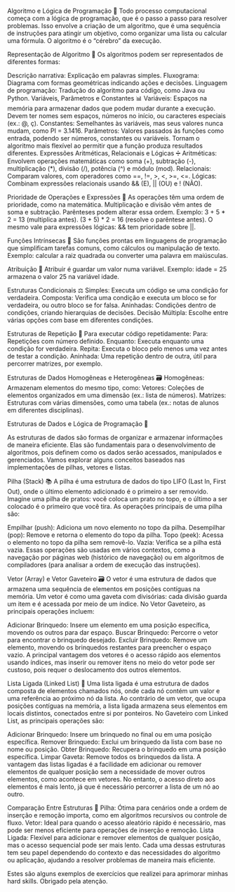 Algoritmo e Lógica de Programação 🚀
Todo processo computacional começa com a lógica de programação, que é o passo a passo para resolver problemas. Isso envolve a criação de um algoritmo, que é uma sequência de instruções para atingir um objetivo, como organizar uma lista ou calcular uma fórmula. O algoritmo é o “cérebro” da execução.

Representação de Algoritmo 🧠
Os algoritmos podem ser representados de diferentes formas:

Descrição narrativa: Explicação em palavras simples.
Fluxograma: Diagrama com formas geométricas indicando ações e decisões.
Linguagem de programação: Tradução do algoritmo para código, como Java ou Python.
Variáveis, Parâmetros e Constantes 📊
Variáveis: Espaços na memória para armazenar dados que podem mudar durante a execução. Devem ter nomes sem espaços, números no início, ou caracteres especiais (ex.: @, ç).
Constantes: Semelhantes às variáveis, mas seus valores nunca mudam, como PI = 3.1416.
Parâmetros: Valores passados às funções como entrada, podendo ser números, constantes ou variáveis. Tornam o algoritmo mais flexível ao permitir que a função produza resultados diferentes.
Expressões Aritméticas, Relacionais e Lógicas ➗
Aritméticas: Envolvem operações matemáticas como soma (+), subtração (-), multiplicação (*), divisão (/), potência (^) e módulo (mod).
Relacionais: Comparam valores, com operadores como ==, !=, >, <, >=, <=.
Lógicas: Combinam expressões relacionais usando && (E), || (OU) e ! (NÃO).

Prioridade de Operações e Expressões 🧮
As operações têm uma ordem de prioridade, como na matemática. Multiplicação e divisão vêm antes de soma e subtração. Parênteses podem alterar essa ordem. Exemplo:
3 + 5 * 2 = 13 (multiplica antes).
(3 + 5) * 2 = 16 (resolve o parêntese antes).
O mesmo vale para expressões lógicas: && tem prioridade sobre ||.

Funções Intrínsecas 🔧
São funções prontas em linguagens de programação que simplificam tarefas comuns, como cálculos ou manipulação de texto. Exemplo: calcular a raiz quadrada ou converter uma palavra em maiúsculas.

Atribuição 🎯
Atribuir é guardar um valor numa variável. Exemplo: idade = 25 armazena o valor 25 na variável idade.

Estruturas Condicionais ⚖️
Simples: Executa um código se uma condição for verdadeira.
Composta: Verifica uma condição e executa um bloco se for verdadeira, ou outro bloco se for falsa.
Aninhadas: Condições dentro de condições, criando hierarquias de decisões.
Decisão Múltipla: Escolhe entre várias opções com base em diferentes condições.

Estruturas de Repetição 🔄
Para executar código repetidamente:
Para: Repetições com número definido.
Enquanto: Executa enquanto uma condição for verdadeira.
Repita: Executa o bloco pelo menos uma vez antes de testar a condição.
Aninhada: Uma repetição dentro de outra, útil para percorrer matrizes, por exemplo.

Estruturas de Dados Homogêneas e Heterogêneas 🗃️
Homogêneas: Armazenam elementos do mesmo tipo, como:
Vetores: Coleções de elementos organizados em uma dimensão (ex.: lista de números).
Matrizes: Estruturas com várias dimensões, como uma tabela (ex.: notas de alunos em diferentes disciplinas).

Estruturas de Dados e Lógica de Programação 🧩

As estruturas de dados são formas de organizar e armazenar informações de maneira eficiente. Elas são fundamentais para o desenvolvimento de algoritmos, pois definem como os dados serão acessados, manipulados e gerenciados. Vamos explorar alguns conceitos baseados nas implementações de pilhas, vetores e listas.

Pilha (Stack) 📚
A pilha é uma estrutura de dados do tipo LIFO (Last In, First Out), onde o último elemento adicionado é o primeiro a ser removido. Imagine uma pilha de pratos: você coloca um prato no topo, e o último a ser colocado é o primeiro que você tira. As operações principais de uma pilha são:

Empilhar (push): Adiciona um novo elemento no topo da pilha.
Desempilhar (pop): Remove e retorna o elemento do topo da pilha.
Topo (peek): Acessa o elemento no topo da pilha sem removê-lo.
Vazia: Verifica se a pilha está vazia.
Essas operações são usadas em vários contextos, como a navegação por páginas web (histórico de navegação) ou em algoritmos de compiladores (para analisar a ordem de execução das instruções).

Vetor (Array) e Vetor Gaveteiro 🗃️
O vetor é uma estrutura de dados que armazena uma sequência de elementos em posições contíguas na memória. Um vetor é como uma gaveta com divisórias: cada divisão guarda um item e é acessada por meio de um índice. No Vetor Gaveteiro, as principais operações incluem:

Adicionar Brinquedo: Insere um elemento em uma posição específica, movendo os outros para dar espaço.
Buscar Brinquedo: Percorre o vetor para encontrar o brinquedo desejado.
Excluir Brinquedo: Remove um elemento, movendo os brinquedos restantes para preencher o espaço vazio.
A principal vantagem dos vetores é o acesso rápido aos elementos usando índices, mas inserir ou remover itens no meio do vetor pode ser custoso, pois requer o deslocamento dos outros elementos.

Lista Ligada (Linked List) 🔗
Uma lista ligada é uma estrutura de dados composta de elementos chamados nós, onde cada nó contém um valor e uma referência ao próximo nó da lista. Ao contrário de um vetor, que ocupa posições contíguas na memória, a lista ligada armazena seus elementos em locais distintos, conectados entre si por ponteiros. No Gaveteiro com Linked List, as principais operações são:

Adicionar Brinquedo: Insere um brinquedo no final ou em uma posição específica.
Remover Brinquedo: Exclui um brinquedo da lista com base no nome ou posição.
Obter Brinquedo: Recupera o brinquedo em uma posição específica.
Limpar Gaveta: Remove todos os brinquedos da lista.
A vantagem das listas ligadas é a facilidade em adicionar ou remover elementos de qualquer posição sem a necessidade de mover outros elementos, como acontece em vetores. No entanto, o acesso direto aos elementos é mais lento, já que é necessário percorrer a lista de um nó ao outro.

Comparação Entre Estruturas 🧐
Pilha: Ótima para cenários onde a ordem de inserção e remoção importa, como em algoritmos recursivos ou controle de fluxo.
Vetor: Ideal para quando o acesso aleatório rápido é necessário, mas pode ser menos eficiente para operações de inserção e remoção.
Lista Ligada: Flexível para adicionar e remover elementos de qualquer posição, mas o acesso sequencial pode ser mais lento.
Cada uma dessas estruturas tem seu papel dependendo do contexto e das necessidades do algoritmo ou aplicação, ajudando a resolver problemas de maneira mais eficiente.

Estes são alguns exemplos de exercícios que realizei para aprimorar minhas hard skills. Obrigado pela atenção.
